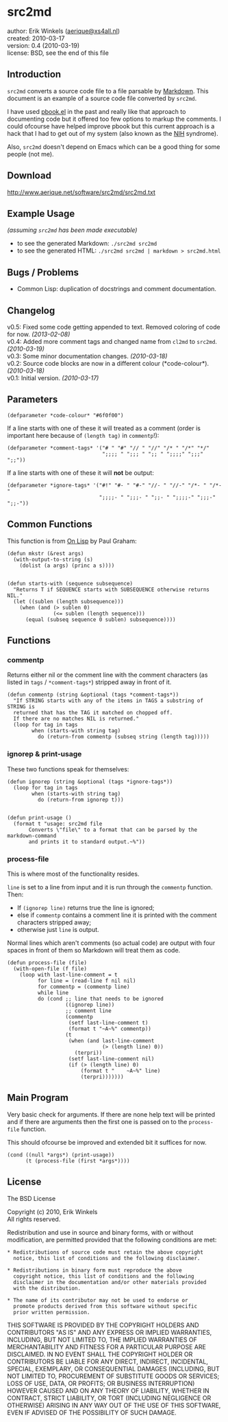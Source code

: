 # src2md

 author: Erik Winkels (<aerique@xs4all.nl>)  
created: 2010-03-17  
version: 0.4 (2010-03-19)  
license: BSD, see the end of this file

## Introduction

`src2md` converts a source code file to a file parsable by
[Markdown](http://daringfireball.net/projects/markdown/).  This document
is an example of a source code file converted by `src2md`.

I have used [pbook.el](http://discontinuity.info/~pkhuong/pbook.el) in the
past and really like that approach to documenting code but it offered
too few options to markup the comments.  I could ofcourse have helped
improve pbook but this current approach is a hack that I had to get out of
my system (also known as the
[NIH](http://en.wikipedia.org/wiki/Not_Invented_Here) syndrome).

Also, `src2md` doesn't depend on Emacs which can be a good thing for some
people (not me).

## Download

<http://www.aerique.net/software/src2md/src2md.txt>

## Example Usage

*(assuming `src2md` has been made executable)*

* to see the generated Markdown: `./src2md src2md`
* to see the generated HTML: `./src2md src2md | markdown > src2md.html`

## Bugs / Problems

* Common Lisp: duplication of docstrings and comment documentation.

## Changelog

v0.5: Fixed some code getting appended to text. Removed coloring of code for now. *(2013-02-08)*  
v0.4: Added more comment tags and changed name from `cl2md` to `src2md`. *(2010-03-19)*  
v0.3: Some minor documentation changes. *(2010-03-18)*  
v0.2: Source code blocks are now in a different colour (\*code-colour\*). *(2010-03-18)*  
v0.1: Initial version. *(2010-03-17)*


## Parameters

    (defparameter *code-colour* "#6f0f00")

If a line starts with one of these it will treated as a comment (order is
important here because of `(length tag)` in `commentp`!):

    (defparameter *comment-tags* '("# " "#" "// " "//" "/* " "/*" "*/"
                                   ";;;; " ";;; " ";; " ";;;;" ";;;" ";;"))

If a line starts with one of these it will **not** be output:

    (defparameter *ignore-tags* '("#!" "#- " "#-" "//- " "//-" "/*- " "/*-"
                                  ";;;;- " ";;;- " ";;- " ";;;;-" ";;;-" ";;-"))


## Common Functions

This function is from [On Lisp](http://www.paulgraham.com/onlisp.html) by
Paul Graham:

    (defun mkstr (&rest args)
      (with-output-to-string (s)
        (dolist (a args) (princ a s))))


    (defun starts-with (sequence subsequence)
      "Returns T if SEQUENCE starts with SUBSEQUENCE otherwise returns NIL."
      (let ((sublen (length subsequence)))
        (when (and (> sublen 0)
                   (<= sublen (length sequence)))
          (equal (subseq sequence 0 sublen) subsequence))))


## Functions

### commentp

Returns either nil or the comment line with the comment characters (as
listed in `tags` / `*comment-tags*`) stripped away in front of it.

    (defun commentp (string &optional (tags *comment-tags*))
      "If STRING starts with any of the items in TAGS a substring of STRING is
      returned that has the TAG it matched on chopped off.
      If there are no matches NIL is returned."
      (loop for tag in tags
            when (starts-with string tag)
              do (return-from commentp (subseq string (length tag)))))


### ignorep & print-usage

These two functions speak for themselves:

    (defun ignorep (string &optional (tags *ignore-tags*))
      (loop for tag in tags
            when (starts-with string tag)
              do (return-from ignorep t)))


    (defun print-usage ()
      (format t "usage: src2md file
           Converts \"file\" to a format that can be parsed by the markdown-command
           and prints it to standard output.~%"))


### process-file

This is where most of the functionality resides.

`line` is set to a line from input and it is run through the `commentp`
function. Then:

* If `(ignorep line)` returns true the line is ignored;
* else if `commentp` contains a comment line it is printed with the comment
  characters stripped away;
* otherwise just `line` is output.

Normal lines which aren't comments (so actual code) are output with four
spaces in front of them so Markdown will treat them as code.

    (defun process-file (file)
      (with-open-file (f file)
        (loop with last-line-comment = t
    		  for line = (read-line f nil nil)
              for commentp = (commentp line)
              while line
              do (cond ;; line that needs to be ignored
                       ((ignorep line))
                       ;; comment line
                       (commentp
    					(setf last-line-comment t)
    					(format t "~A~%" commentp))
    				   (t
    					(when (and last-line-comment
    							   (> (length line) 0))
    					  (terpri))
    					(setf last-line-comment nil)
    					(if (> (length line) 0)
    						(format t "    ~A~%" line)
    						(terpri)))))))


## Main Program

Very basic check for arguments.  If there are none help text will be
printed and if there are arguments then the first one is passed on to the
`process-file` function.

This should ofcourse be improved and extended bit it suffices for now.

    (cond ((null *args*) (print-usage))
          (t (process-file (first *args*))))


## License

The BSD License

Copyright (c) 2010, Erik Winkels  
All rights reserved.

Redistribution and use in source and binary forms, with or without
modification, are permitted provided that the following conditions are
met:

    * Redistributions of source code must retain the above copyright
      notice, this list of conditions and the following disclaimer.

    * Redistributions in binary form must reproduce the above
      copyright notice, this list of conditions and the following
      disclaimer in the documentation and/or other materials provided
      with the distribution.

    * The name of its contributor may not be used to endorse or
      promote products derived from this software without specific
      prior written permission.

THIS SOFTWARE IS PROVIDED BY THE COPYRIGHT HOLDERS AND CONTRIBUTORS
"AS IS" AND ANY EXPRESS OR IMPLIED WARRANTIES, INCLUDING, BUT NOT
LIMITED TO, THE IMPLIED WARRANTIES OF MERCHANTABILITY AND FITNESS FOR
A PARTICULAR PURPOSE ARE DISCLAIMED. IN NO EVENT SHALL THE COPYRIGHT
HOLDER OR CONTRIBUTORS BE LIABLE FOR ANY DIRECT, INDIRECT, INCIDENTAL,
SPECIAL, EXEMPLARY, OR CONSEQUENTIAL DAMAGES (INCLUDING, BUT NOT
LIMITED TO, PROCUREMENT OF SUBSTITUTE GOODS OR SERVICES; LOSS OF USE,
DATA, OR PROFITS; OR BUSINESS INTERRUPTION) HOWEVER CAUSED AND ON ANY
THEORY OF LIABILITY, WHETHER IN CONTRACT, STRICT LIABILITY, OR TORT
(INCLUDING NEGLIGENCE OR OTHERWISE) ARISING IN ANY WAY OUT OF THE USE
OF THIS SOFTWARE, EVEN IF ADVISED OF THE POSSIBILITY OF SUCH DAMAGE.
